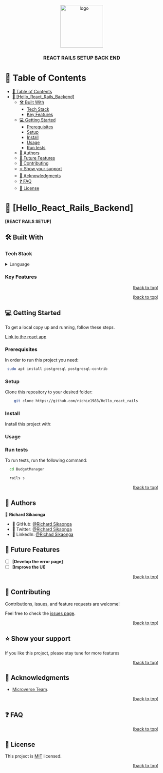 <div align="center">

  <img src="./app/assets/images/icons8-person-48.png" alt="logo" width="140"  height="auto" />
  <br/>

  <h3><b>REACT RAILS SETUP BACK END </b></h3>

</div>

# 📗 Table of Contents
- [📗 Table of Contents](#-table-of-contents)
- [📖 \[Hello\_React\_Rails\_Backend\] ](#-hello_react_rails_backend-)
  - [🛠 Built With ](#-built-with-)
    - [Tech Stack ](#tech-stack-)
    - [Key Features ](#key-features-)
  - [💻 Getting Started ](#-getting-started-)
    - [Prerequisites](#prerequisites)
    - [Setup](#setup)
    - [Install](#install)
    - [Usage](#usage)
    - [Run tests](#run-tests)
  - [👥 Authors ](#-authors-)
  - [🔭 Future Features ](#-future-features-)
  - [🤝 Contributing ](#-contributing-)
  - [⭐️ Show your support ](#️-show-your-support-)
  - [🙏 Acknowledgments ](#-acknowledgments-)
  - [❓ FAQ ](#-faq-)
  - [📝 License ](#-license-)

<!-- PROJECT DESCRIPTION -->

# 📖 [Hello_React_Rails_Backend] <a name="about-project"></a>

**[REACT RAILS SETUP]** 
## 🛠 Built With <a name="built-with"></a>

### Tech Stack <a name="tech-stack"></a>

<details>
<summary>Language</summary>
  <ul>
    <li><a href="https://www.ruby-lang.org/">Ruby</a></li>
    <li><a href="https://rubyonrails.org/">Rails</a></li>
  </ul>
</details>

### Key Features <a name="key-features"></a>

<p align="right">(<a href="#readme-top">back to top</a>)</p>

<!-- LIVE DEMO -->
<p align="right">(<a href="#readme-top">back to top</a>)</p>

## 💻 Getting Started <a name="getting-started"></a>

To get a local copy up and running, follow these steps.

[Link to the react app](https://github.com/richie1988/Hello_react_rails/)

### Prerequisites

In order to run this project you need:

```sh
 sudo apt install postgresql postgresql-contrib
```
### Setup

Clone this repository to your desired folder:

``` sh
    git clone https://github.com/richie1988/Hello_react_rails
```

### Install

Install this project with:

### Usage

### Run tests

To run tests, run the following command:
``` sh
  cd BudgetManager
```

``` sh
  rails s
```

<p align="right">(<a href="#readme-top">back to top</a>)</p>


## 👥 Authors <a name="authors"></a>

👤 **Richard Sikaonga**

- 👤 GitHub: [@Richard Sikaonga](https://github.com/richie1988)
- 👤 Twitter: [@Richard Sikaonga](https://twitter.com/RichardSikao)
- 👤 LinkedIn: [@Richad Sikaonga](https://www.linkedin.com/in/richard-sikaonga-039940275/)

## 🔭 Future Features <a name="future-features"></a>

- [ ] **[Develop the error page]**
- [ ] **[Improve the UI]**

<p align="right">(<a href="#readme-top">back to top</a>)</p>


## 🤝 Contributing <a name="contributing"></a>

Contributions, issues, and feature requests are welcome!

Feel free to check the [issues page](https://github.com/richie1988/Hello_react_rails/issues).

<p align="right">(<a href="#readme-top">back to top</a>)</p>


## ⭐️ Show your support <a name="support"></a>

If you like this project, please stay tune for more features

<p align="right">(<a href="#readme-top">back to top</a>)</p>

## 🙏 Acknowledgments <a name="acknowledgements"></a>

- [Microverse Team](https://www.microverse.org/).

<p align="right">(<a href="#readme-top">back to top</a>)</p>

<!-- FAQ (optional) -->

## ❓ FAQ <a name="faq"></a>

<p align="right">(<a href="#readme-top">back to top</a>)</p>

<!-- LICENSE -->

## 📝 License <a name="license"></a>

This project is [MIT](./LICENSE) licensed.

<p align="right">(<a href="#readme-top">back to top</a>)</p>